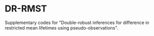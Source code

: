 # DR-RMST
Supplementary codes for "Double-robust inferences for difference in restricted mean lifetimes using pseudo-observations".
